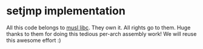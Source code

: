 # setjmp implementation

All this code belongs to [musl libc](https://www.musl-libc.org/).
They own it. All rights go to them.
Huge thanks to them for doing this tedious per-arch assembly work!
We will reuse this awesome effort :)
